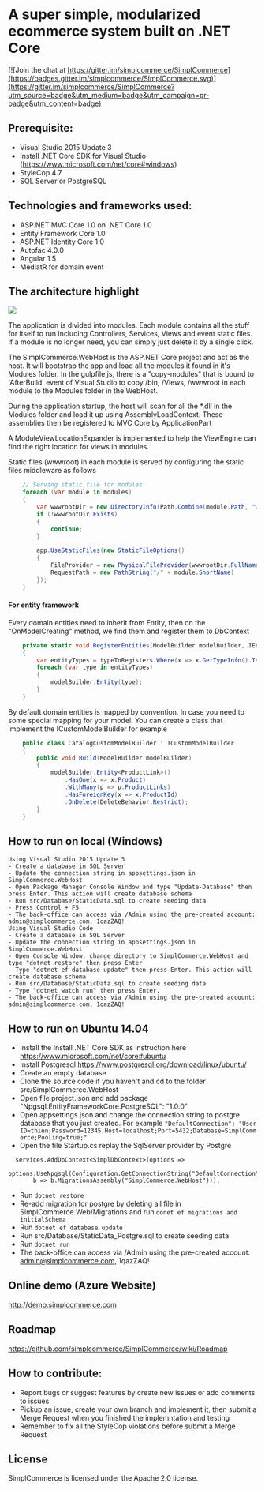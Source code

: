# A super simple, modularized ecommerce system built on .NET Core

[![Join the chat at https://gitter.im/simplcommerce/SimplCommerce](https://badges.gitter.im/simplcommerce/SimplCommerce.svg)](https://gitter.im/simplcommerce/SimplCommerce?utm_source=badge&utm_medium=badge&utm_campaign=pr-badge&utm_content=badge)

## Prerequisite:
- Visual Studio 2015 Update 3
- Install .NET Core SDK for Visual Studio (https://www.microsoft.com/net/core#windows)
- StyleCop 4.7
- SQL Server or PostgreSQL

## Technologies and frameworks used:
- ASP.NET MVC Core 1.0 on .NET Core 1.0
- Entity Framework Core 1.0
- ASP.NET Identity Core 1.0
- Autofac 4.0.0
- Angular 1.5
- MediatR for domain event

## The architecture highlight
![](https://github.com/simplcommerce/SimplCommerce/blob/master/simplcommerce.png)

The application is divided into modules. Each module contains all the stuff for itself to run including Controllers, Services, Views and event static files. If a module is no longer need, you can simply just delete it by a single click.

The SimplCommerce.WebHost is the ASP.NET Core project and act as the host. It will bootstrap the app and load all the modules it found in it's Modules folder. In the gulpfile.js, there is a "copy-modules" that is bound to 'AfterBuild' event of Visual Studio to copy /bin, /Views, /wwwroot in each module to the Modules folder in the WebHost.

During the application startup, the host will scan for all the *.dll in the Modules folder and load it up using AssemblyLoadContext. These assemblies then be registered to MVC Core by ApplicationPart

A ModuleViewLocationExpander is implemented to help the ViewEngine can find the right location for views in modules.

Static files (wwwroot) in each module is served by configuring the static files middleware as follows

```cs
    // Serving static file for modules
    foreach (var module in modules)
    {
        var wwwrootDir = new DirectoryInfo(Path.Combine(module.Path, "wwwroot"));
        if (!wwwrootDir.Exists)
        {
            continue;
        }

        app.UseStaticFiles(new StaticFileOptions()
        {
            FileProvider = new PhysicalFileProvider(wwwrootDir.FullName),
            RequestPath = new PathString("/" + module.ShortName)
        });
    }
 ```
#### For entity framework
Every domain entities need to inherit from Entity, then on the "OnModelCreating" method, we find them and register them to DbContext
```cs
    private static void RegisterEntities(ModelBuilder modelBuilder, IEnumerable<Type> typeToRegisters)
    {
        var entityTypes = typeToRegisters.Where(x => x.GetTypeInfo().IsSubclassOf(typeof(Entity)) && !x.GetTypeInfo().IsAbstract);
        foreach (var type in entityTypes)
        {
            modelBuilder.Entity(type);
        }
    }
```
By default domain entities is mapped by convention. In case you need to some special mapping for your model. You can create a class that implement the ICustomModelBuilder for example
```cs
    public class CatalogCustomModelBuilder : ICustomModelBuilder
    {
        public void Build(ModelBuilder modelBuilder)
        {
            modelBuilder.Entity<ProductLink>()
                .HasOne(x => x.Product)
                .WithMany(p => p.ProductLinks)
                .HasForeignKey(x => x.ProductId)
                .OnDelete(DeleteBehavior.Restrict);
        }
    }
```

## How to run on local (Windows)
    Using Visual Studio 2015 Update 3
    - Create a database in SQL Server
    - Update the connection string in appsettings.json in SimplCommerce.WebHost
    - Open Package Manager Console Window and type "Update-Database" then press Enter. This action will create database schema
    - Run src/Database/StaticData.sql to create seeding data
    - Press Control + F5
    - The back-office can access via /Admin using the pre-created account: admin@simplcommerce.com, 1qazZAQ!
    Using Visual Studio Code
    - Create a database in SQL Server
    - Update the connection string in appsettings.json in SimplCommerce.WebHost
    - Open Console Window, change directory to SimplCommerce.WebHost and type "dotnet restore" then press Enter
    - Type "dotnet ef database update" then press Enter. This action will create database schema
    - Run src/Database/StaticData.sql to create seeding data
    - Type "dotnet watch run" then press Enter.
    - The back-office can access via /Admin using the pre-created account: admin@simplcommerce.com, 1qazZAQ!

## How to run on Ubuntu 14.04
 - Install the Install .NET Core SDK as instruction here https://www.microsoft.com/net/core#ubuntu
 - Install Postgresql https://www.postgresql.org/download/linux/ubuntu/
 - Create an empty database
 - Clone the source code if you haven't and cd to the folder src/SimplCommerce.WebHost
 - Open file project.json and add package "Npgsql.EntityFrameworkCore.PostgreSQL": "1.0.0"
 - Open appsettings.json and change the connection string to postgre database that you just created. For example
   ``` "DefaultConnection": "User ID=thien;Password=12345;Host=localhost;Port=5432;Database=SimplCommerce;Pooling=true;" ```
 - Open the file Startup.cs replay the SqlServer provider by Postgre
 ```
   services.AddDbContext<SimplDbContext>(options =>
        options.UseNpgsql(Configuration.GetConnectionString("DefaultConnection"),
        b => b.MigrationsAssembly("SimplCommerce.WebHost")));
 ```
 - Run ```dotnet restore``` 
 - Re-add migration for postgre by deleting all file in SimplCommerce.Web/Migrations and run ```donet ef migrations add initialSchema```
 - Run ```dotnet ef database update```
 - Run src/Database/StaticData_Postgre.sql to create seeding data
 - Run ```dotnet run```
 - The back-office can access via /Admin using the pre-created account: admin@simplcommerce.com, 1qazZAQ!

## Online demo (Azure Website)
http://demo.simplcommerce.com

## Roadmap
https://github.com/simplcommerce/SimplCommerce/wiki/Roadmap

## How to contribute:
- Report bugs or suggest features by create new issues or add comments to issues
- Pickup an issue, create your own branch and implement it, then submit a Merge Request when you finished the implemntation and testing
- Remember to fix all the StyleCop violations before submit a Merge Request

## License
SimplCommerce is licensed under the Apache 2.0 license.
